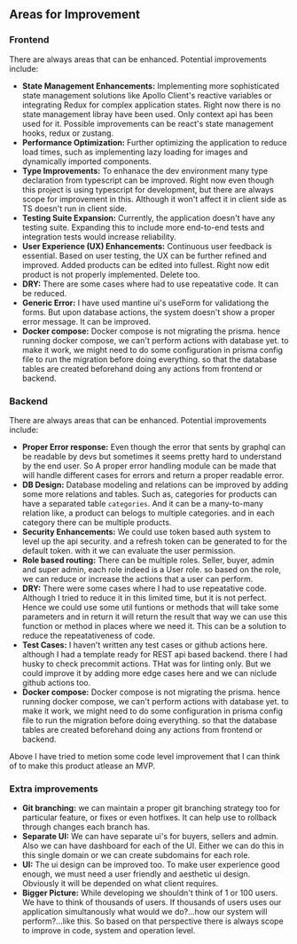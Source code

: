 ## Areas for Improvement

### Frontend

There are always areas that can be enhanced. Potential improvements include:

- **State Management Enhancements:** Implementing more sophisticated state management solutions like Apollo Client's reactive variables or integrating Redux for complex application states. Right now there is no state management libray have been used. Only context api has been used for it. Possible improvements can be react's state management hooks, redux or zustang.
- **Performance Optimization:** Further optimizing the application to reduce load times, such as implementing lazy loading for images and dynamically imported components.
- **Type Improvements:** To enhanace the dev environment many type declaration from typescript can be improved. Right now even though this project is using typescript for development, but there are always scope for improvement in this. Although it won't affect it in client side as TS doesn't run in client side.
- **Testing Suite Expansion:** Currently, the application doesn't have any testing suite. Expanding this to include more end-to-end tests and integration tests would increase reliability.
- **User Experience (UX) Enhancements:** Continuous user feedback is essential. Based on user testing, the UX can be further refined and improved. Added products can be edited into fullest. Right now edit product is not properly implemented. Delete too.
- **DRY:** There are some cases where had to use repeatative code. It can be reduced.
- **Generic Error:** I have used mantine ui's useForm for validationg the forms. But upon database actions, the system doesn't show a proper error message. It can be improved.
- **Docker compose:** Docker compose is not migrating the prisma. hence running docker compose, we can't perform actions with database yet. to make it work, we might need to do some configuration in prisma config file to run the migration before doing everything. so that the database tables are created beforehand doing any actions from frontend or backend.

### Backend

There are always areas that can be enhanced. Potential improvements include:

- **Proper Error response:** Even though the error that sents by graphql can be readable by devs but sometimes it seems pretty hard to understand by the end user. So A proper error handling module can be made that will handle different cases for errors and return a proper readable error.
- **DB Design:** Database modeling and relations can be improved by adding some more relations and tables. Such as, categories for products can have a separated table `categories`. And it can be a many-to-many relation like, a product can belogs to multiple categories. and in each category there can be multiple products.
- **Security Enhancements:** We could use token based auth system to level up the api security. and a refresh token can be generated to for the default token. with it we can evaluate the user permission.
- **Role based routing:** There can be multiple roles. Seller, buyer, admin and super admin, each role indeed is a User role. so based on the role, we can reduce or increase the actions that a user can perform.
- **DRY:** There were some cases where I had to use repeatative code. Although I tried to reduce it in this limited time, but it is not perfect. Hence we could use some util funtions or methods that will take some parameters and in return it will return the result that way we can use this function or method in places where we need it. This can be a solution to reduce the repeatativeness of code.
- **Test Cases:** I haven't written any test cases or github actions here. although I had a template ready for REST api based backend. there I had husky to check precommit actions. THat was for linting only. But we could improve it by adding more edge cases here and we can niclude github actions too.
- **Docker compose:** Docker compose is not migrating the prisma. hence running docker compose, we can't perform actions with database yet. to make it work, we might need to do some configuration in prisma config file to run the migration before doing everything. so that the database tables are created beforehand doing any actions from frontend or backend.

Above I have tried to metion some code level improvement that I can think of to make this product atlease an MVP.

### Extra improvements

- **Git branching:** we can maintain a proper git branching strategy too for particular feature, or fixes or even hotfixes. It can help use to rollback through changes each branch has.
- **Separate UI:** We can have separate ui's for buyers, sellers and admin. Also we can have dashboard for each of the UI. Either we can do this in this single domain or we can create subdomains for each role.
- **UI:** The ui design can be improved too. To make user experience good enough, we must need a user friendly and aesthetic ui design. Obviously it will be depended on what client requires.
- **Bigger Picture:** While developing we shouldn't think of 1 or 100 users. We have to think of thousands of users. If thousands of users uses our application simultanously what would we do?...how our system will perform?...like this. So based on that perspective there is always scope to improve in code, system and operation level.
